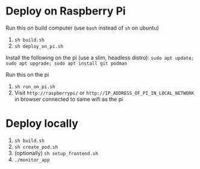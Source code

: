 # Deploy on Raspberry Pi

Run this on build computer (use `bash` instead of `sh` on ubuntu)

1. `sh build.sh`
1. `sh deploy_on_pi.sh`

Install the following on the pi (use a slim, headless distro):
`sudo apt update; sudo apt upgrade; sudo apt install git podman`

Run this on the pi

1. `sh run_on_pi.sh`
1. Visit `http://raspberrypi/` or `http://IP_ADDRESS_OF_PI_IN_LOCAL_NETWORK` in browser connected to same wifi as the pi

# Deploy locally

1. `sh build.sh`
1. `sh create_pod.sh`
1. (optionally) `sh setup_frontend.sh`
1. `./monitor_app`
